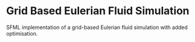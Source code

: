 # Grid Based Eulerian Fluid Simulation
 SFML implementation of a grid-based Eulerian fluid simulation with added optimisation.

